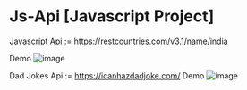 # Js-Api [Javascript Project]
Javascript Api := https://restcountries.com/v3.1/name/india


Demo
![image](https://user-images.githubusercontent.com/74282916/210176757-fc447b41-720b-49e1-a3d9-c22170be820c.png)


Dad Jokes Api := https://icanhazdadjoke.com/
Demo
![image](https://user-images.githubusercontent.com/74282916/210251631-51737f7d-2b5b-4612-a4e0-236edf21b593.png)


